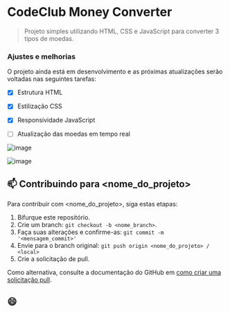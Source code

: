 # CodeClub Money Converter



> Projeto simples utilizando HTML, CSS e JavaScript para converter 3 tipos de moedas.

### Ajustes e melhorias

O projeto ainda está em desenvolvimento e as próximas atualizações serão voltadas nas seguintes tarefas:

- [x] Estrutura HTML

- [x] Estilização CSS

- [x] Responsividade JavaScript

- [ ] Atualização das moedas em tempo real

 ![image](https://user-images.githubusercontent.com/68236978/132389221-d65e1eda-a6a8-463b-a20e-2ea2f98f6c8c.png)
  
 ![image](https://user-images.githubusercontent.com/68236978/132389261-1ebc1f2f-8fd8-4573-a791-9543cb5b372a.png)	



## 📫 Contribuindo para <nome_do_projeto>
<!---Se o seu README for longo ou se você tiver algum processo ou etapas específicas que deseja que os contribuidores sigam, considere a criação de um arquivo CONTRIBUTING.md separado--->
Para contribuir com <nome_do_projeto>, siga estas etapas:

1. Bifurque este repositório.
2. Crie um branch: `git checkout -b <nome_branch>`.
3. Faça suas alterações e confirme-as: `git commit -m '<mensagem_commit>'`
4. Envie para o branch original: `git push origin <nome_do_projeto> / <local>`
5. Crie a solicitação de pull.

Como alternativa, consulte a documentação do GitHub em [como criar uma solicitação pull](https://help.github.com/en/github/collaborating-with-issues-and-pull-requests/creating-a-pull-request).





## 😄

